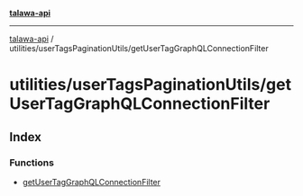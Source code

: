 [**talawa-api**](../../../README.md)

***

[talawa-api](../../../modules.md) / utilities/userTagsPaginationUtils/getUserTagGraphQLConnectionFilter

# utilities/userTagsPaginationUtils/getUserTagGraphQLConnectionFilter

## Index

### Functions

- [getUserTagGraphQLConnectionFilter](functions/getUserTagGraphQLConnectionFilter.md)
